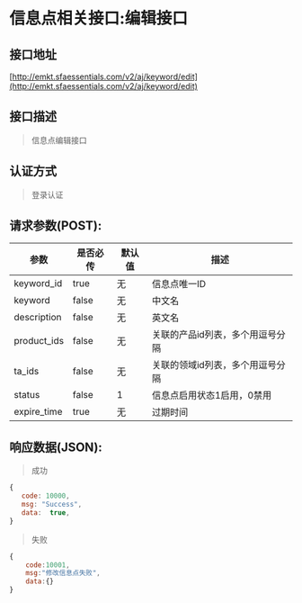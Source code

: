 # 信息点相关接口:编辑接口

## 接口地址

[http://emkt.sfaessentials.com/v2/aj/keyword/edit](http://emkt.sfaessentials.com/v2/aj/keyword/edit)

## 接口描述

> 信息点编辑接口

## 认证方式

> 登录认证

## 请求参数(POST):

| 参数 | 是否必传 | 默认值 |  描述 | 
| ---- | ----- | ----- | ----- | 
|keyword_id| true| 无| 信息点唯一ID|
| keyword | false | 无 | 中文名 | 
| description | false | 无  | 英文名 |
|product_ids| false | 无| 关联的产品id列表，多个用逗号分隔|
|ta_ids|false|无| 关联的领域id列表，多个用逗号分隔|
|status| false | 1 |  信息点启用状态1启用，0禁用|
|expire_time| true | 无| 过期时间|




## 响应数据(JSON):
> 成功

```javascript
{
   code: 10000,
   msg: "Success",
   data:  true,
}
```
> 失败 

```javascript
{
    code:10001,
    msg:"修改信息点失败",
    data:{}
}
```